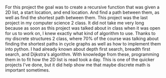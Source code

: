 For this project the goal was to create a recursive function that
was given a 2D list, a start location, and end location. And find a path between them, as
well as find the shortest path between them. This project was the last project
in my computer science 2 class. It did not take me very long because as soon
as this project was talked about in class when it was open for us to work on, I knew
exactly what kind of algorithm to use. Thanks to my discrete structures 2 class, where 70%
of the course was talking about finding the shortest paths in cycle graphs
as well as how to implement them into python. I had already known about
depth first search, breadth first search, and Dijkstra's algorithm. With
knowledge from these, programming them in to fit how the 2D list is read
took a day. This is one of the quicker projects I've done, but it did help
show me that maybe discrete math is important sometimes. 